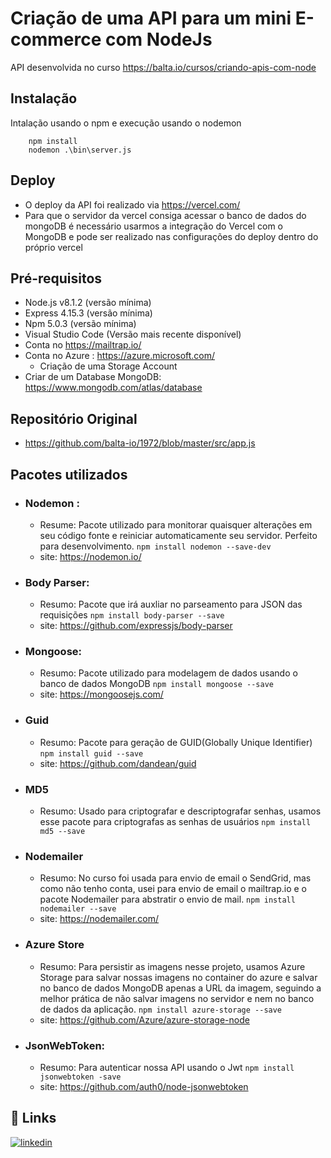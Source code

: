 
# Criação de uma API para um mini E-commerce com NodeJs

API desenvolvida no curso https://balta.io/cursos/criando-apis-com-node


## Instalação

Intalação usando o npm e execução usando o nodemon

```
    npm install 
    nodemon .\bin\server.js
```

## Deploy
- O deploy da API foi realizado via https://vercel.com/ 
- Para que o servidor da vercel consiga acessar o banco de dados do mongoDB é necessário usarmos a integração do Vercel com o MongoDB e pode ser realizado nas configurações do deploy dentro do próprio vercel
    
## Pré-requisitos

- Node.js v8.1.2 (versão mínima)
- Express 4.15.3 (versão mínima)
- Npm 5.0.3 (versão mínima)
- Visual Studio Code (Versão mais recente disponível)
- Conta no https://mailtrap.io/
- Conta no Azure : https://azure.microsoft.com/ 
    - Criação de uma Storage Account
- Criar de um Database MongoDB: https://www.mongodb.com/atlas/database  


## Repositório Original

- https://github.com/balta-io/1972/blob/master/src/app.js



## Pacotes utilizados

- ### Nodemon :
    - Resume: Pacote utilizado para monitorar quaisquer alterações em seu código fonte e reiniciar automaticamente seu servidor. Perfeito para desenvolvimento.
    ``` npm install nodemon --save-dev ``` 
    - site: https://nodemon.io/

- ### Body Parser:
    - Resumo: Pacote que irá auxliar no parseamento para JSON das requisições
    ``` npm install body-parser --save ``` 
    - site: https://github.com/expressjs/body-parser

- ### Mongoose:
    - Resumo: Pacote utilizado para modelagem de dados usando o banco de dados MongoDB
    ``` npm install mongoose --save ``` 
    - site: https://mongoosejs.com/

- ### Guid
    - Resumo: Pacote para geração de GUID(Globally Unique Identifier)
    ``` npm install guid --save ```
    - site: https://github.com/dandean/guid

- ### MD5
    - Resumo: Usado para criptografar e descriptografar senhas, usamos esse pacote para criptografas as senhas de usuários
    ```npm install md5 --save```

- ### Nodemailer
    - Resumo: No curso foi usada para envio de email o SendGrid, mas como não tenho conta, usei para envio de email o mailtrap.io e o pacote Nodemailer para abstratir o envio de mail.
    ```npm install nodemailer --save```
    - site: https://nodemailer.com/

- ### Azure Store
    - Resumo: Para persistir as imagens nesse projeto, usamos Azure Storage para salvar nossas imagens no container do azure e salvar no banco de dados MongoDB apenas a URL da imagem, seguindo a melhor prática de não salvar imagens no servidor e nem no banco de dados da aplicação.
    ``` npm install azure-storage --save ```
    - site: https://github.com/Azure/azure-storage-node 

- ### JsonWebToken:
    - Resumo: Para autenticar nossa API usando o Jwt
    ``` npm install jsonwebtoken -save  ```
    - site: https://github.com/auth0/node-jsonwebtoken   



## 🔗 Links
[![linkedin](https://img.shields.io/badge/linkedin-0A66C2?style=for-the-badge&logo=linkedin&logoColor=white)](https://www.linkedin.com/in/anagabrielalds/)


